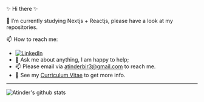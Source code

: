 ✨ Hi there ✨ 
 
 🌱 I’m currently studying Nextjs + Reactjs, please have a look at my repositories.

 📫 How to reach me: 
- [![LinkedIn](https://img.shields.io/badge/-LinkedIn-0077B5?style=for-the-badge&logo=LinkedIn&logoColor=white)](https://www.linkedin.com/in/fernanda-broch/)
- 💬 Ask me about anything, I am happy to help;
- 📫 Please email via atinderbir3@gmail.com to reach me.
- 📝 See my [Curriculum Vitae](https://docs.google.com/document/d/1jK7I4XQRfmKQtF7DlI00u2ITy4BrqcA_/edit?usp=sharing&ouid=111484553295434228056&rtpof=true&sd=true) to get more info.

<!-- Icons -->
[2.2]: https://raw.githubusercontent.com/atinderbir-singh-187b7a221/atinderbir-singh-187b7a221/master/linkedin.svg (LinkedIn icon without padding)

<!-- Links to your social media accounts -->

[2]: https://www.linkedin.com/in/atinderbir-singh-187b7a221/

---

![Atinder's github stats](https://github-readme-stats.vercel.app/api?username=atinderbirsin&show_icons=true&hide_border=true)
